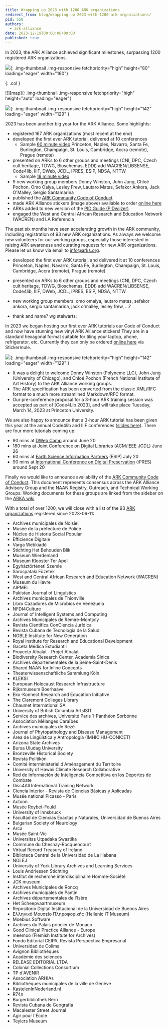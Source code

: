```yaml
---
title: Wrapping up 2023 with 1200 ARK organizations
redirect_from: blog/wrapping-up-2023-with-1200-ark-organizations/
pid: 550
authors:
  - ark-alliance
date: 2023-12-19T00:00:00+00:00
published: true
---
```


In 2023, the ARK Alliance achieved significant milestones, surpassing 1200
registered ARK organizations.

<!--more-->

<div class="row" markdown=1>

![][chart]{: .img-thumbnail .img-responsive fetchpriority="high" height="80" loading="eager" width="160"}

<!-- ![][sticker]{: .img-thumbnail .img-responsive fetchpriority="high" height="142" loading="eager" width="129" } -->
{: .col }

<div class="col" markdown=1>
![][map]{: .img-thumbnail .img-responsive fetchpriority="high" height="auto" loading="eager"}
<!-- ![][map]{: .img-thumbnail .img-fluid .d-block fetchpriority="high" height="200" loading="eager" width="500"} -->

</div>
</div>

![][sticker]{: .img-thumbnail .img-responsive fetchpriority="high" height="142" loading="eager" width="129" }

2023 has been another big year for the ARK Alliance. Some highlights:

- registered 167 ARK organizations (most recent at the end)
- developed the first ever ARK tutorial, delivered at 10 conferences
  - Sample [60 minute video][]
    Princeton, Naples, Navarro, Santa Fe, Burlington,
    Champaign, St. Louis, Cambridge, Accra (remote), Prague (remote)
- presented on ARKs to 6 other groups and meetings (CNI, DPC, Czech cult heritage, TDWG, Bioschemas, EDDI)  add WACREN/LIBSENSE, Code4lib, IIIF, DWeb, JCDL, iPRES, ESIP, NDSA, NTTW
  - Sample [18 minute video][]
- 9 new working group members
  Donny Winston, John Jung, Chloé Pochon, Omo Oaiya, Lesley Frew, Lautaro Matas, Sefakor Ankora, Jack O'Malley, Sergio Santamarina
- published the [ARK Community Code of Conduct][]
- made ARK Alliance stickers (image above) available to order [online here][]
- ARKs added to new version of the [PID Guide (PIDwijzer)][]
- engaged the West and Central African Research and Education Network (WACREN) and LA Referencia

The past six months have seen accelerating growth in the ARK community,
including registration of 93 new ARK organizations. As always we welcome new
volunteers for our working groups, especially those interested in raising ARK
awareness and curating requests for new ARK organizations. Please let us know
via email to info@arks.org.

- developed the first ever ARK tutorial, and delivered it at 10 conferences
    Princeton, Naples, Navarro, Santa Fe, Burlington,
    Champaign, St. Louis, Cambridge, Accra (remote), Prague (remote)
- presented on ARKs to 6 other groups and meetings (CNI, DPC, Czech cult heritage, TDWG, Bioschemas, EDDI)  add WACREN/LIBSENSE, Code4lib, IIIF, DWeb, JCDL, iPRES, ESIP, NDSA, NTTW
- new working group members: omo omaiya, lautaro matas, sefakor ankora, sergio santamarina, jack o'malley, lesley frew, ...?

- thank and name? wg stalwarts:

In 2023 we began hosting our first ever ARK tutorials our Code of Conduct and now have stunning new vinyl ARK Alliance stickers! They are in a standard
hexagonal format suitable for tiling your laptop, phone, refrigerator, etc.
Currently they can only be ordered [online here] via Stickermule.

![][sticker]{: .img-thumbnail .img-responsive fetchpriority="high" height="142" loading="eager" width="129" }

-   It was a delight to welcome Donny Winston (Polyneme LLC), John Jung
    (University of Chicago), and Chloé Pochon (French National Institute of
    Art History) to the ARK Alliance working groups.
-   The ARK specification has been converted from the classic XML/RFC format
    to a much more streamlined Markdown/RFC format.
-   Our pre-conference proposal for a 3-hour ARK training session was accepted
    as part of [Code4Lib 2023], and will take place Tuesday, March 14, 2023 at
    Princeton University.

We are also happy to announce that a 3-hour ARK tutorial has been given this
year at the annual Code4lib and IIIF conferences ([slides here]). There are
four more tutorials coming up:

-   90 mins at [DWeb Camp] around June 20
-   180 mins at [Joint Conference on Digital Libraries] (ACM/IEEE JCDL) June
    26
-   60 mins at [Earth Science Information Partners] (ESIP) July 20
-   90 mins at [International Conference on Digital Preservation] (iPRES)
    around Sept 20

Finally we would like to announce availability of the [ARK Community Code of
Conduct]. This document represents consensus across the ARK Alliance Advisory
Group and the NAAN Registry, Outreach, and Technical Working Groups. Working
documents for these groups are linked from the sidebar on the [ARKA wiki].

With a total of over 1200, we will close with a list of the 93
[ARK organizations] registered since 2023-06-11:

- Archives municipales de Noisiel
- Musée de la préfecture de Police
- Núcleo de Historia Social Popular
- Efficience Digitale
- Varga Webkiadó
- Stichting Het Behouden Blik
- Museum Wierdenland
- Museum Klooster Ter Apel
- Egyháztörténeti Szemle
- Sárospataki Füzetek
- West and Central African Research and Education Network (WACREN)
- Museum du Havre
- AIPMEL
- Pakistan Journal of Linguistics
- Archives municipales de Thionville
- Libro Cazadores de Microbios en Venezuela
- NFDI4Culture
- Journal of Intelligent Systems and Computing
- Archives Municipales de Rémire-Montjoly
- Revista Científica ConCiencia Jurídica
- Revista Cubana de Tecnología de la Salud
- NOBLE Institute for New Generation
- Royal Institute for Research and Educational Development
- Gaceta Médica Estudiantil
- Proyecto Albalat - Projet Albalat
- Biodiversity Research Center, Academia Sinica
- Archives départementales de la Seine-Saint-Denis
- Shared NAAN for Inline Concepts
- Theaterwissenschaftliche Sammlung Köln
- KLEKSI
- European Holocaust Research Infrastructure
- Rijksmuseum Boerhaave
- Eko-Konnect Research and Education Initiative
- The Claremont Colleges Library
- Chaumet International SA
- University of British Columbia ArtsISIT
- Service des archives, Université Paris 1-Panthéon Sorbonne
- Association Mélanges Caraïbes
- Archives municipales de Rezé
- Journal of Phytopathology and Disease Management
- Área de Lingüística y Antropología (IMHICIHU-CONICET)
- Arizona State Archives
- Bursa Uludag University
- Bronzeville Historical Society
- Revista Politikón
- Comité Interministeriel d'Aménagement du Territoire
- University of Hawaii Climate Research Collaborative
- Red de Información de Inteligencia Competitiva en los Deportes de Combate
- Disc4All International Training Network
- Ciencia Interior - Revista de Ciencias Básicas y Aplicadas
- Musée national Picasso - Paris
- Actoon
- Musée Roybet-Fould
- University of Innsbruck
- Facultad de Ciencias Exactas y Naturales, Universidad de Buenos Aires
- Bulgarian Society of Neurology
- Arca
- Musée Saint-Vic
- Universitas Utpadaka Swastika
- Commune du Chesnay-Rocquencourt
- Virtual Record Treasury of Ireland
- Biblioteca Central de la Universidad de La Habana
- NOLEJ
- University of York Library Archives and Learning Services
- Louis Andriessen Stichting
- Institut de recherche interdisciplinaire Homme-Société
- JCK museum
- Archives Municipales de Roncq
- Archives municipales de Pantin
- Archives départementales de l'Isère
- Het Scheepvaartmuseum
- Repositorio Digital Institucional de la Universidad de Buenos Aires
- Ελληνικό Μουσείο Πληροφορικής (Hellenic IT Museum)
- Moebius Software
- Archives du Palais princier de Monaco
- Good Clinical Practice Alliance - Europe
- meemoo (Flemish Institute for Archives)
- Fondo Editorial CEIPA, Revista Perspectiva Empresarial
- Universidad de Colima
- Avignon Bibliothèques
- Académie des sciences
- RELEASE EDITORIAL LTDA
- Colonial Collections Consortium
- TP d'AVENIR
- Association ARHIAs
- Bibliothèques municipales de la ville de Genève
- KastelenInNederland.nl
- R74n
- Burgerbibliothek Bern
- Revista Cubana de Geografia
- Macalester Street Journal
- Agir pour l'École
- Teylers Museum

[PID Guide (PIDwijzer)]: https://www.pidwijzer.nl/en/
[60 minute video]: https://www.youtube.com/watch?v=WpdmYvrKN-M&t=50s
[18 minute video]: https://www.youtube.com/watch?v=oZM2NbkjqQk&t=107s
[online here]: https://www.stickermule.com/item/2421090c47beca439dbded424879d2e6
[chart]: ../../assets/images/posts/2023-12-19-wrapping-up-2023-with-1200-ark-organizations/naan_growth_2023.png
[map]: ../../assets/images/posts/2023-12-19-wrapping-up-2023-with-1200-ark-organizations/map_dec_2023.png
[sticker]: ../../assets/images/posts/2023-06-14-community-update-2023-06-13-stickers-tutorials-code-of-conduct/arka-vinyl-sticker.png
[slides here]: ../../assets/documents/2023/06/ARK-Training-Tutorial-IIIF-2023-slides.pdf
[DWeb Camp]: https://dwebcamp.org/
[Joint Conference on Digital Libraries]: https://2023.jcdl.org/
[Earth Science Information Partners]: https://2023julyesipmeeting.sched.com/
[International Conference on Digital Preservation]: https://ipres2023.us/
[ARK Community Code of Conduct]: ../_pages/about-ark-community-code-of-conduct.md
[ARKA wiki]: https://wiki.lyrasis.org/display/ARKs/ARKs+in+the+Open+Project
[ARK organizations]: https://n2t.net/e/pub/naan_table.html
